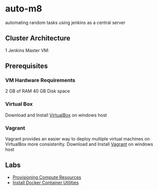 # auto-m8
automating random tasks using jenkins as a central server

## Cluster Architecture
1  Jenkins Master VM:

## Prerequisites
### VM Hardware Requirements
2 GB of RAM 
40 GB Disk space
### Virtual Box
Download and Install [VirtualBox](https://www.virtualbox.org/wiki/Downloads) on windows host
### Vagrant
Vagrant provides an easier way to deploy multiple virtual machines on VirtualBox more consistenlty.
Download and Install [Vagrant](https://www.vagrantup.com/) on windows host

## Labs

* [Provisioning Compute Resources](docs/01-compute-resources.md)
* [Install Docker Container Utilities](docs/02-setup-docker.md)